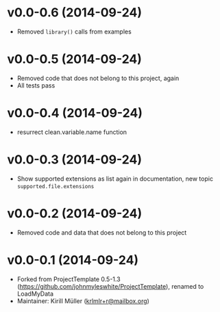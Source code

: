 v0.0-0.6 (2014-09-24)
===

* Removed `library()` calls from examples

v0.0-0.5 (2014-09-24)
===

* Removed code that does not belong to this project, again
* All tests pass

v0.0-0.4 (2014-09-24)
===

* resurrect clean.variable.name function

v0.0-0.3 (2014-09-24)
===

* Show supported extensions as list again in documentation, new topic
  `supported.file.extensions`

v0.0-0.2 (2014-09-24)
===

* Removed code and data that does not belong to this project

v0.0-0.1 (2014-09-24)
===

* Forked from ProjectTemplate 0.5-1.3
  (https://github.com/johnmyleswhite/ProjectTemplate), renamed to LoadMyData
* Maintainer: Kirill Müller (krlmlr+r@mailbox.org)
